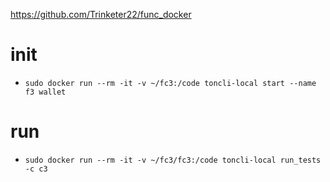 https://github.com/Trinketer22/func_docker
# init
- `sudo docker run --rm -it -v ~/fc3:/code toncli-local start --name f3 wallet `
# run
- `sudo docker run --rm -it -v ~/fc3/fc3:/code toncli-local run_tests -c c3`

